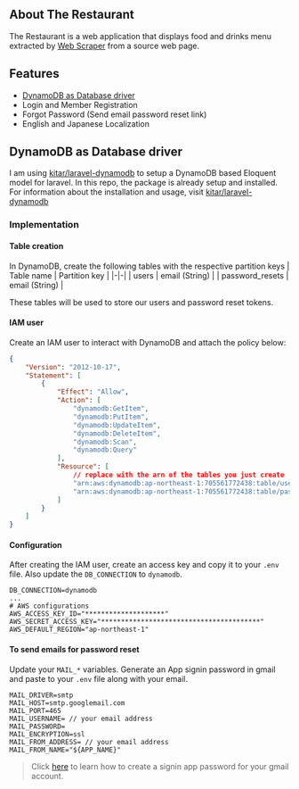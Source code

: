 ## About The Restaurant

The Restaurant is a web application that displays food and drinks menu extracted by [Web Scraper](https://github.com/vladredula/web_scraper) from a source web page.


## Features

- [DynamoDB as Database driver](#dynamodb-as-database-driver)
- Login and Member Registration
- Forgot Password (Send email password reset link)
- English and Japanese Localization

## DynamoDB as Database driver
I am using [kitar/laravel-dynamodb](https://github.com/kitar/laravel-dynamodb) to setup a DynamoDB based Eloquent model for laravel. In this repo, the package is already setup and installed. For information about the installation and usage, visit [kitar/laravel-dynamodb](https://github.com/kitar/laravel-dynamodb#installation)

### Implementation

#### Table creation
In DynamoDB, create the following tables with the respective partition keys
| Table name | Partition key |
|-|-|
| users | email (String) |
| password_resets | email (String) |

These tables will be used to store our users and password reset tokens.

#### IAM user

Create an IAM user to interact with DynamoDB and attach the policy below:

```json
{
    "Version": "2012-10-17",
    "Statement": [
        {
            "Effect": "Allow",
            "Action": [
                "dynamodb:GetItem",
                "dynamodb:PutItem",
                "dynamodb:UpdateItem",
                "dynamodb:DeleteItem",
                "dynamodb:Scan",
                "dynamodb:Query"
            ],
            "Resource": [
                // replace with the arn of the tables you just create
                "arn:aws:dynamodb:ap-northeast-1:705561772438:table/users",
                "arn:aws:dynamodb:ap-northeast-1:705561772438:table/password_resets",
            ]
        }
    ]
}
```

#### Configuration
After creating the IAM user, create an access key and copy it to your `.env` file. Also update the `DB_CONNECTION` to `dynamodb`.

```
DB_CONNECTION=dynamodb
...
# AWS configurations
AWS_ACCESS_KEY_ID="********************"
AWS_SECRET_ACCESS_KEY="****************************************"
AWS_DEFAULT_REGION="ap-northeast-1" 
```

#### To send emails for password reset
Update your `MAIL_*` variables. Generate an App signin password in gmail and paste to your `.env` file along with your email. 
```
MAIL_DRIVER=smtp
MAIL_HOST=smtp.googlemail.com
MAIL_PORT=465
MAIL_USERNAME= // your email address
MAIL_PASSWORD= 
MAIL_ENCRYPTION=ssl
MAIL_FROM_ADDRESS= // your email address
MAIL_FROM_NAME="${APP_NAME}"
```
>Click [here](https://support.google.com/mail/answer/185833?hl=en) to learn how to create a signin app password for your gmail account.